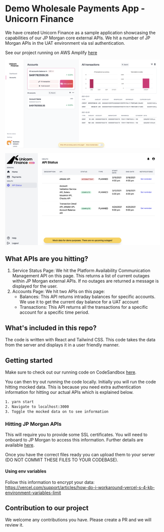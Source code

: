 # Demo Wholesale Payments App - Unicorn Finance

We have created Unicorn Finance as a sample application showcasing the
capabilities of our JP Morgan core external APIs. We hit a number of JP Morgan
APIs in the UAT environment via ssl authentication.

See our project running on AWS Amplify
[here](https://www.unicorn-finance-dev.com/)

![Screenshot of Unicorn Finance](unicorn-finance-account.png 'Screenshot of Unicorn Finance')

![Screenshot of Unicorn Finance Service Status](unicorn-finance.png 'Screenshot of Unicorn Finance Service Status')

## What APIs are you hitting?

1. Service Status Page: We hit the Platform Availability Communication
   Management API on this page. This returns a list of current outages within JP
   Morgan external APIs. If no outages are returned a message is displayed for
   the user.
2. Accounts Page: We hit two APIs on this page:
   - Balances: This API returns intraday balances for specific accounts. We use
     it to get the current day balance for a UAT account
   - Transactions: This API returns all the transactions for a specific account
     for a specific time period.

## What's included in this repo?

The code is written with React and Tailwind CSS. This code takes the data from
the server and displays it in a user friendly manner.

## Getting started

Make sure to check out our running code on CodeSandbox
[here](https://codesandbox.io/s/unicornfinance-msbct).

You can then try out running the code locally. Initially you will run the code
hitting mocked data. This is because you need extra authentication information
for hitting our actual APIs which is explained below.

    1. yarn start
    2. Navigate to localhost:3000
    3. Toggle the mocked data on to see information

### Hitting JP Morgan APIs

This will require you to provide some SSL certificates. You will need to onboard
to JP Morgan to access this information. Further details are available
[here](http://developer.jpmorgan.com/).

Once you have the correct files ready you can upload them to your server (DO NOT
COMMIT THESE FILES TO YOUR CODEBASE).

#### Using env variables

Follow this information to encrypt your data:
https://vercel.com/support/articles/how-do-i-workaround-vercel-s-4-kb-environment-variables-limit

## Contribution to our project

We welcome any contributions you have. Please create a PR and we will review it.
